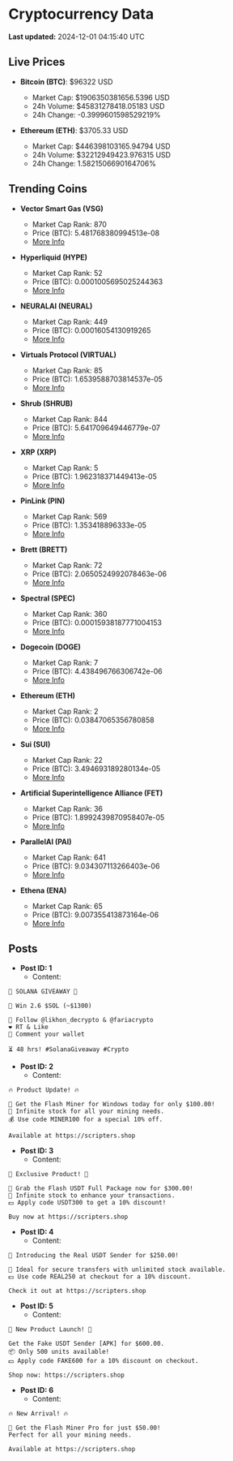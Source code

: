 # Cryptocurrency Data

**Last updated:** 2024-12-01 04:15:40 UTC

## Live Prices
- **Bitcoin (BTC)**: $96322 USD
  - Market Cap: $1906350381656.5396 USD
  - 24h Volume: $45831278418.05183 USD
  - 24h Change: -0.3999601598529219%

- **Ethereum (ETH)**: $3705.33 USD
  - Market Cap: $446398103165.94794 USD
  - 24h Volume: $32212949423.976315 USD
  - 24h Change: 1.5821506690164706%

## Trending Coins
- **Vector Smart Gas (VSG)**
  - Market Cap Rank: 870
  - Price (BTC): 5.481768380994513e-08
  - [More Info](https://www.coingecko.com/en/coins/vector-smart-gas)

- **Hyperliquid (HYPE)**
  - Market Cap Rank: 52
  - Price (BTC): 0.0001005695025244363
  - [More Info](https://www.coingecko.com/en/coins/hyperliquid)

- **NEURALAI (NEURAL)**
  - Market Cap Rank: 449
  - Price (BTC): 0.00016054130919265
  - [More Info](https://www.coingecko.com/en/coins/neuralai)

- **Virtuals Protocol (VIRTUAL)**
  - Market Cap Rank: 85
  - Price (BTC): 1.6539588703814537e-05
  - [More Info](https://www.coingecko.com/en/coins/virtual-protocol)

- **Shrub (SHRUB)**
  - Market Cap Rank: 844
  - Price (BTC): 5.641709649446779e-07
  - [More Info](https://www.coingecko.com/en/coins/shrub)

- **XRP (XRP)**
  - Market Cap Rank: 5
  - Price (BTC): 1.962318371449413e-05
  - [More Info](https://www.coingecko.com/en/coins/xrp)

- **PinLink (PIN)**
  - Market Cap Rank: 569
  - Price (BTC): 1.353418896333e-05
  - [More Info](https://www.coingecko.com/en/coins/pinlink)

- **Brett (BRETT)**
  - Market Cap Rank: 72
  - Price (BTC): 2.0650524992078463e-06
  - [More Info](https://www.coingecko.com/en/coins/brett-2)

- **Spectral (SPEC)**
  - Market Cap Rank: 360
  - Price (BTC): 0.00015938187771004153
  - [More Info](https://www.coingecko.com/en/coins/spectral)

- **Dogecoin (DOGE)**
  - Market Cap Rank: 7
  - Price (BTC): 4.438496766306742e-06
  - [More Info](https://www.coingecko.com/en/coins/dogecoin)

- **Ethereum (ETH)**
  - Market Cap Rank: 2
  - Price (BTC): 0.03847065356780858
  - [More Info](https://www.coingecko.com/en/coins/ethereum)

- **Sui (SUI)**
  - Market Cap Rank: 22
  - Price (BTC): 3.494693189280134e-05
  - [More Info](https://www.coingecko.com/en/coins/sui)

- **Artificial Superintelligence Alliance (FET)**
  - Market Cap Rank: 36
  - Price (BTC): 1.8992439870958407e-05
  - [More Info](https://www.coingecko.com/en/coins/artificial-superintelligence-alliance)

- **ParallelAI (PAI)**
  - Market Cap Rank: 641
  - Price (BTC): 9.034307113266403e-06
  - [More Info](https://www.coingecko.com/en/coins/parallelai)

- **Ethena (ENA)**
  - Market Cap Rank: 65
  - Price (BTC): 9.007355413873164e-06
  - [More Info](https://www.coingecko.com/en/coins/ethena)

## Posts
- **Post ID: 1**
  - Content:
```
🚀 SOLANA GIVEAWAY 🚀

🎁 Win 2.6 $SOL (~$1300)

🤝 Follow @likhon_decrypto & @fariacrypto
❤️ RT & Like
💬 Comment your wallet

⏳ 48 hrs! #SolanaGiveaway #Crypto
```

- **Post ID: 2**
  - Content:
```
🔥 Product Update! 🔥

🚀 Get the Flash Miner for Windows today for only $100.00!
🔋 Infinite stock for all your mining needs.
💰 Use code MINER100 for a special 10% off.

Available at https://scripters.shop
```

- **Post ID: 3**
  - Content:
```
🎁 Exclusive Product! 🎁

💸 Grab the Flash USDT Full Package now for $300.00!
🎉 Infinite stock to enhance your transactions.
💵 Apply code USDT300 to get a 10% discount!

Buy now at https://scripters.shop
```

- **Post ID: 4**
  - Content:
```
💎 Introducing the Real USDT Sender for $250.00!

💼 Ideal for secure transfers with unlimited stock available.
💵 Use code REAL250 at checkout for a 10% discount.

Check it out at https://scripters.shop
```

- **Post ID: 5**
  - Content:
```
🚀 New Product Launch! 🚀

Get the Fake USDT Sender [APK] for $600.00.
📦 Only 500 units available!
💵 Apply code FAKE600 for a 10% discount on checkout.

Shop now: https://scripters.shop
```

- **Post ID: 6**
  - Content:
```
🔥 New Arrival! 🔥

💸 Get the Flash Miner Pro for just $50.00!
Perfect for all your mining needs.

Available at https://scripters.shop
```

